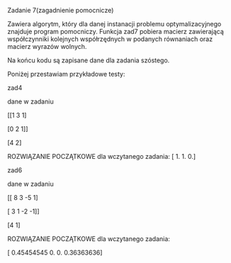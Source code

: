 Zadanie 7(zagadnienie pomocnicze)

Zawiera algorytm, który dla danej instanacji problemu optymalizacyjnego znajduje program pomocniczy.
Funkcja zad7 pobiera macierz zawierającą współczynniki kolejnych współrzędnych w podanych równaniach oraz macierz wyrazów wolnych.

Na końcu kodu są zapisane dane dla zadania szóstego.

Poniżej przestawiam przykładowe testy:

zad4

dane w zadaniu

[[1 3 1]

 [0 2 1]]
 
[4 2]

ROZWIĄZANIE POCZĄTKOWE dla wczytanego zadania:
[ 1.  1.  0.]


zad6

dane w zadaniu

[[ 8  3 -5  1]

 [ 3  1 -2 -1]]
 
[4 1]

ROZWIĄZANIE POCZĄTKOWE dla wczytanego zadania:

[ 0.45454545  0.          0.          0.36363636]
